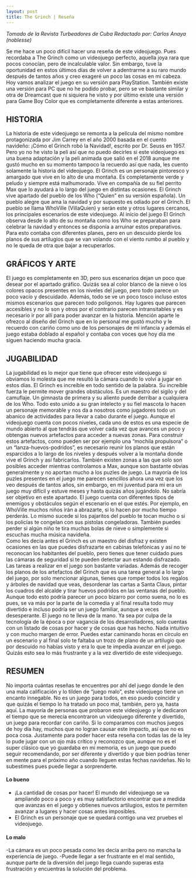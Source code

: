 ```yaml
---
layout: post
title: The Grinch | Reseña
---
```

*Tomado de la Revista Turbeadores de Cuba Redactado por: Carlos Anaya (noblesse)*

Se me hace un poco difícil hacer una reseña de este videojuego. Pues recordaba a The Grinch como un videojuego perfecto, aquella joya rara que pocos conocían, pero de incalculable valor. Sin embargo, tuve la oportunidad en estos últimos días de volver a adentrarme a su raro mundo después de tantos años y creo exageré un poco las cosas en mi cabeza.
Hoy vamos analizar el juego en su versión para PlayStation. También existe una versión para PC que no he podido probar, pero se ve bastante similar y otra de Dreamcast que ni siquiera he visto y por último existe una versión para Game Boy Color que es completamente diferente a estas anteriores.
## HISTORIA
La historia de este videojuego se remonta a la película del mismo nombre protagonizada por Jim Carrey en el año 2000 basada en el cuento navideño: ¡Cómo el Grinch robó la Navidad!, escrito por Dr. Seuss en 1957.
Pero yo no he visto la peli así que no puedo decirles si este videojuego es una buena adaptación y la peli animada que salió en el 2018 aunque me gustó mucho en su momento tampoco la recuerdo así que nada, les cuento solamente la historia del videojuego.
El Grinch es un personaje pintoresco y amargado que vive en lo alto de una montaña. Es completamente verde y peludo y siempre está malhumorado. Vive en compañía de su fiel perrito Max que lo ayudará a lo largo del juego en distintas ocasiones.
El Grinch vive apartado del pueblo de los Who (“Quien” en su versión española). Un pueblo alegre que ama la navidad y por supuesto es odiado por el Grinch.
El pueblo se llama WhoVille (VillaQuien) y serán este y otros lugares cercanos, los principales escenarios de este videojuego.
Al inicio del juego El Grinch observa desde lo alto de su montaña como los Who se preparaban para celebrar la navidad y entonces se disponía a arruinar estos preparativos. Para esto contaba con diferentes planes, pero en un descuido pierde los planos de sus artilugios que se van volando con el viento rumbo al pueblo y no le queda de otra que bajar a recuperarlos.
## GRÁFICOS Y ARTE
El juego es completamente en 3D, pero sus escenarios dejan un poco que desear por el apartado gráfico. Quizás sea al color blanco de la nieve o los colores opacos presentes en los niveles del juego, pero todo parece un poco vacío y descuidado.
Además, todo se ve un poco tosco incluso estos mismos escenarios que parecen todo polígonos. Hay lugares que parecen accesibles y no lo son y otros por el contrario parecen intransitables y es necesario ir por allí para poder avanzar en la historia.
Mención aparte le ofrezco al diseño del Grinch que en lo personal me gustó mucho y le recuerdo con cariño como uno de los personajes de mi infancia y además el juego estaba doblado al español y contaba con voces que hoy día me siguen haciendo mucha gracia.

## JUGABILIDAD
La jugabilidad es lo mejor que tiene que ofrecer este videojuego si obviamos lo molesta que me resultó la cámara cuando lo volví a jugar en estos días.
El Grinch es increíble en todo sentido de la palabra. Su increíble fuerza le permite mover grandes obstáculos. Es un maestro del sigilo y del camuflaje. Un gimnasta de primera y su aliento puede derribar a cualquiera de los Who. Todo esto unido a su gran intelecto y su fiel mascota lo hacen un personaje memorable y nos da a nosotros como jugadores todo un abanico de actividades para llevar a cabo durante el juego.
Aunque el videojuego cuenta con pocos niveles, cada uno de estos es una especie de mundo abierto al que tendrás que volver cada vez que avances un poco y obtengas nuevos artefactos para acceder a nuevas zonas.
Para construir estos artefactos, como pueden ser por ejemplo una “mochila propulsora” o un “lanza-huevos-podridos”, es necesario reunir los planos que están esparcidos a lo largo de los niveles y después volver a la montaña donde vive el Grinch y así fabricarlos.
También existen zonas a las que solo son posibles acceder mientras controlamos a Max, aunque son bastante obvias generalmente y no aportan mucho a los puzles de juego.
La mayoría de los puzles presentes en el juego me parecen sencillos ahora una vez que los veo después de tantos años, sin embargo, en mi juventud para mi era un juego muy difícil y estuve meses y hasta quizás años jugándolo. No sabría ser objetivo en este apartado.
El juego cuenta con diferentes tipos de enemigos y obstáculos según el escenario en el que estés. Por ejemplo, en WhoVille muchos niños irán a abrazarte, si lo hacen por mucho tiempo perderás. Lo mismo sucede si los pajaritos del pueblo te tocan mucho o si los policías te congelan con sus pistolas congeladoras. También puedes perder si algún niño te tira muchas bolas de nieve o simplemente si escuchas mucha música navideña.  
Como les decía antes el Grinch es un maestro del disfraz y existen ocasiones en las que puedes disfrazarte en cabinas telefónicas y así no te reconocan los habitantes del pueblo, pero tienes que tener cuidado pues las cámaras de seguridad si te pueden detectar aun estando disfrazado. 
Las tareas a realizar en el juego son bastante variadas. Además de recoger los planos de los artefactos del Grinch que es una tarea general a lo largo del juego, por solo mencionar algunas, tienes que romper todos los regalos y árboles de navidad que veas, desordenar las cartas a Santa Claus, pintar los cuadros del alcalde y tirar huevos podridos en las ventanas del pueblo.
Aunque todo esto podría parecer un poco bizarro por como suena, no lo es pues, se va más por la parte de la comedia y al final resulta todo muy divertido e incluso podría ser un juego familiar, aunque a veces desesperante.
El juego no te lleva de la mano. Ya sea por culpa de la tecnología de la época o por vagancia de los desarrolladores, solo cuentas con un listado de cosas por hacer y de cosas que has hecho. Nada intuitivo y con mucho margen de error. Puedes estar caminando horas en círculo en un escenario y al final solo te faltaba un trozo de plano de un artilugio que por descuido no habías visto y era lo que te impedía avanzar en el juego. 
Quizás esto sea lo más frustrante y a la vez divertido de este videojuego.

## RESUMEN
No importa cuántas reseñas te encuentres por ahí del juego donde le den una mala calificación y lo tilden de “juego malo”, este videojuego tiene un encanto innegable. No es un juego para todos, en eso puedo coincidir y que quizás el tiempo lo ha tratado un poco mal, también, pero ya, hasta aquí.
La mayoría de personas que probaron este videojuego y le dedicaron el tiempo que se merecía encontraron un videojuego diferente y divertido, un juego para recordar con cariño. Si lo comparamos con muchos juegos de hoy día hay, muchos que no logran causar este impacto, así que no es poca cosa.
Justamente para poder hacer esta reseña con todas las de la ley lo pude jugar con un ojo más crítico y reconozco que, aunque no es el super clásico que yo guardaba en mi memoria, es un juego que puedo seguir recomendando, por ser diferente y divertido y que bien podrías tener en mente para el próximo año cuando lleguen estas fechas navideñas. No lo subestimes pues puede llegar a sorprenderte. 

#### Lo bueno 
- ¡La cantidad de cosas por hacer! El mundo del videojuego se va ampliando poco a poco y es muy satisfactorio encontrar que a medida que avanzas en el juego y obtienes nuevos artilugios, estos te permiten avanzar a lugares y hacer cosas antes imposibles.
- El Grinch es un personaje que se quedará contigo una vez pruebes el videojuego. 
#### Lo malo 
-La cámara es un poco pesada como les decía arriba pero no mancha la experiencia de juego.
-Puede llegar a ser frustrante en el mal sentido, aunque parte de la diversión del juego llega cuando superas esta frustración y encuentras la solución del problema.

